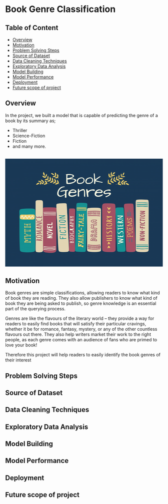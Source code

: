 # Book Genre Classification

## Table of Content
* [Overview](#overview)
* [Motivation](#motivation)
* [Problem Solving Steps](#problem-solving-steps)
* [Source of Dataset](#source-of-dataset)
* [Data Cleaning Techniques](#data-cleaning-techniques)
* [Exploratory Data Analysis](#exploratory-data-analysis)
* [Model Building](#model-building)
* [Model Performance](#model-performance)
* [Deployment](#deployment)
* [Future scope of project](#future-scope-of-project)

## Overview

In the project, we built a model that is capable of predicting the genre of a book by its summary as;
 - Thriller
 - Science-Fiction
 - Fiction
 - and many more.</br></br>

<div align="center">
  <img src="img/book_genre.png">
</div>

## Motivation

Book genres are simple classifications, allowing readers to know what kind of book they are reading. They also allow publishers to know what kind of book they are being asked to publish, so genre knowledge is an essential part of the querying process.

Genres are like the flavours of the literary world – they provide a way for readers to easily find books that will satisfy their particular cravings, whether it be for romance, fantasy, mystery, or any of the other countless flavours out there. They also help writers market their work to the right people, as each genre comes with an audience of fans who are primed to love your book!

Therefore this project will help readers to easily identify the book genres of their interest

## Problem Solving Steps

## Source of Dataset

## Data Cleaning Techniques

## Exploratory Data Analysis

## Model Building

## Model Performance

## Deployment

## Future scope of project

